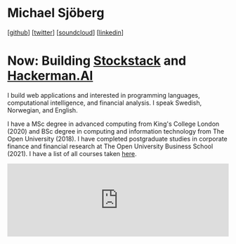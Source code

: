 # Michael Sjöberg

[[github](https://github.com/mrsjoberg)] [[twitter](https://twitter.com/mr_sjoberg)] [[soundcloud](https://soundcloud.com/mrsjoberg)] [[linkedin](https://www.linkedin.com/in/micsjo)]

# Now: Building [Stockstack](https://trystockstack.com) and [Hackerman.AI](https://hackerman.ai)

I build web applications and interested in programming languages, computational intelligence, and financial analysis. I speak Swedish, Norwegian, and English.

I have a MSc degree in advanced computing from King's College London (2020) and BSc degree in computing and information technology from The Open University (2018). I have completed postgraduate studies in corporate finance and financial research at The Open University Business School (2021). I have a list of all courses taken <a href="courses.html">here</a>.

<iframe width="100%" height="166" scrolling="no" frameborder="no" allow="autoplay" src="https://w.soundcloud.com/player/?url=https%3A//api.soundcloud.com/tracks/65851486&color=%23101010&auto_play=false&hide_related=false&show_comments=true&show_user=true&show_reposts=false&show_teaser=true"></iframe>
